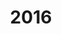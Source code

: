 ---
layout: robot
title: 2016
robot: (Replace Me)
game: Stronghold
thumbnail: /assets/images/2016/2016StrongholdRobot.png
---